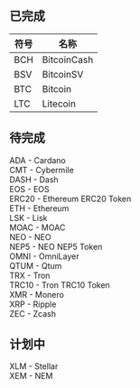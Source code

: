 ## 已完成
符号 | 名称
--- | ---
BCH | BitcoinCash
BSV | BitcoinSV
BTC | Bitcoin
LTC | Litecoin

## 待完成
ADA - Cardano  
CMT - Cybermile  
DASH - Dash  
EOS - EOS  
ERC20 - Ethereum ERC20 Token  
ETH - Ethereum  
LSK - Lisk  
MOAC - MOAC  
NEO - NEO  
NEP5 - NEO NEP5 Token  
OMNI - OmniLayer  
QTUM - Qtum  
TRX - Tron  
TRC10 - Tron TRC10 Token  
XMR - Monero  
XRP - Ripple  
ZEC - Zcash  

## 计划中
XLM - Stellar  
XEM - NEM
